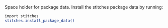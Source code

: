 Space holder for package data. Install the stitches package data by running:

```bash
import stitches
stitches.install_package_data()
```
